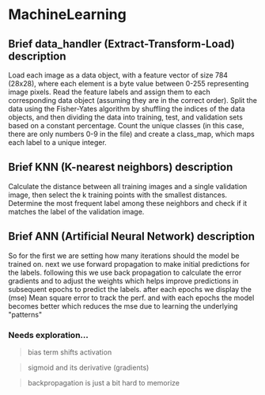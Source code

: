 # MachineLearning

  ## Brief data_handler (Extract-Transform-Load) description
  
Load each image as a data object, with a feature vector of size 784 (28x28), where each element is a byte value between 0-255 representing image pixels.
Read the feature labels and assign them to each corresponding data object (assuming they are in the correct order).
Split the data using the Fisher-Yates algorithm by shuffling the indices of the data objects, and then dividing the data into training, test, and validation sets based on a constant percentage.
Count the unique classes (in this case, there are only numbers 0-9 in the file) and create a class_map, which maps each label to a unique integer.
   
   ## Brief KNN (K-nearest neighbors) description
   
   Calculate the distance between all training images and a single validation image, then select the k training points with the smallest distances. Determine   the most frequent label among these neighbors and check if it matches the label of the validation image.
   
  ## Brief ANN (Artificial Neural Network) description
  
  So for the first we are setting how many iterations should the model be trained on.
next we use forward propagation to make initial predictions for the labels.
following this we use back propagation to calculate the error gradients and to adjust the 
weights which helps improve predictions in subsequent epochs to predict the labels.
after each epochs we display the (mse) Mean square error to track the perf.
and with each epochs the model becomes better which reduces the mse due to learning the underlying "patterns"


### Needs exploration...
> bias term shifts activation

> sigmoid and its derivative (gradients)

> backpropagation is just a bit hard to memorize
